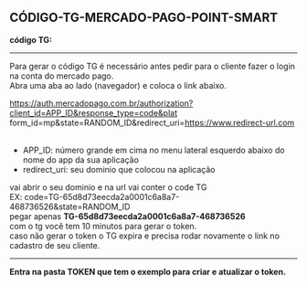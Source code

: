 ## CÓDIGO-TG-MERCADO-PAGO-POINT-SMART

<b>código TG:</b><br><hr>

Para gerar o código TG é necessário antes pedir para o cliente fazer o login na conta do mercado pago.<br>
Abra uma aba ao lado (navegador) e coloca o link abaixo.<br>

https://auth.mercadopago.com.br/authorization?client_id=APP_ID&response_type=code&plat
form_id=mp&state=RANDOM_ID&redirect_uri=https://www.redirect-url.com <br><br>

- APP_ID: número grande em cima no menu lateral esquerdo abaixo do nome do app da sua aplicação<br>
- redirect_uri: seu dominio que colocou na aplicação<br>

vai abrir o seu dominio e na url vai conter o code TG<br>
EX: code=TG-65d8d73eecda2a0001c6a8a7-468736526&state=RANDOM_ID<br>
pegar apenas <b>TG-65d8d73eecda2a0001c6a8a7-468736526</b><br>
com o tg você tem 10 minutos para gerar o token.<br>
caso não gerar o token o TG expira e precisa rodar novamente o link no cadastro de seu cliente.<hr>
<b>Entra na pasta TOKEN que tem o exemplo para criar e atualizar o token.</b>
